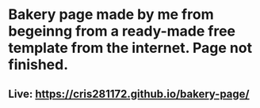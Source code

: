 # Bakery page made by me from begeinng from a ready-made free template from the internet. Page not finished.
## Live:  https://cris281172.github.io/bakery-page/
